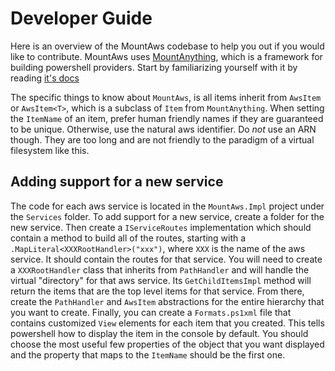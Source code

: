 # Developer Guide

Here is an overview of the MountAws codebase to help you out if you would like to contribute. MountAws uses [MountAnything](https://github.com/andyalm/mount-anything), which
is a framework for building powershell providers. Start by familiarizing yourself with it by reading [it's docs](https://github.com/andyalm/mount-anything/blob/main/README.md)

The specific things to know about `MountAws`, is all items inherit from `AwsItem` or `AwsItem<T>`, which is a subclass of `Item` from `MountAnything`.
When setting the `ItemName` of an item, prefer human friendly names if they are guaranteed to be unique. Otherwise, use the natural aws identifier.
Do *not* use an ARN though. They are too long and are not friendly to the paradigm of a virtual filesystem like this.

## Adding support for a new service

The code for each aws service is located in the `MountAws.Impl` project under the `Services` folder. To add
support for a new service, create a folder for the new service. Then create a `IServiceRoutes` implementation which should contain a
method to build all of the routes, starting with a `.MapLiteral<XXXRootHandler>("xxx")`, where `XXX` is the name of the aws service.
It should contain the routes for that service. You will need to create a `XXXRootHandler` class
that inherits from `PathHandler` and will handle the virtual "directory" for that aws service. Its `GetChildItemsImpl` method
will return the items that are the top level items for that service. From there, create the `PathHandler` and `AwsItem` abstractions
for the entire hierarchy that you want to create. Finally, you can create a `Formats.ps1xml` file that contains customized `View` elements for
each item that you created. This tells powershell how to display the item in the console by default. You should choose the most useful
few properties of the object that you want displayed and the property that maps to the `ItemName` should be the first one.